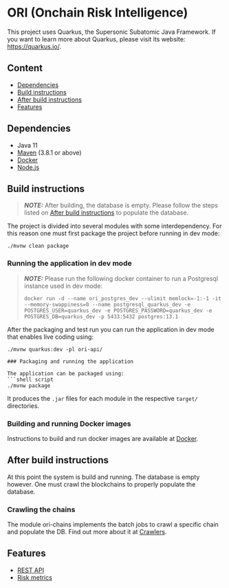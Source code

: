 # ORI (Onchain Risk Intelligence) 

This project uses Quarkus, the Supersonic Subatomic Java Framework. If you want to learn more about Quarkus, please visit its website: https://quarkus.io/.

## Content
- [Dependencies](#dependencies)
- [Build instructions](#build-instructions)
- [After build instructions](#after-build-instructions)
- [Features](#features)

## Dependencies
- Java 11 
- [Maven](https://maven.apache.org/) (3.8.1 or above)
- [Docker](https://www.docker.com/)
- [Node.js](https://nodejs.org/)

## Build instructions

> **_NOTE:_**  After building, the database is empty. Please follow the steps listed on [After build instructions](#after-build-instructions) to populate the database.

The project is divided into several modules with some interdependency. For this reason one must first package the project before running in dev mode:

```shell script
./mvnw clean package
```

### Running the application in dev mode
> **_NOTE:_** Please run the following docker container to run a Postgresql instance used in dev mode:
> ```shell script
> docker run -d --name ori_postgres_dev --ulimit memlock=-1:-1 -it --memory-swappiness=0 --name postgresql_quarkus_dev -e POSTGRES_USER=quarkus_dev -e POSTGRES_PASSWORD=quarkus_dev -e POSTGRES_DB=quarkus_dev -p 5433:5432 postgres:13.1
>  ```

After the packaging and test run you can run the application in dev mode that enables live coding using:
```shell script
./mvnw quarkus:dev -pl ori-api/

### Packaging and running the application

The application can be packaged using:
```shell script
./mvnw package
```
It produces the `.jar` files for each module in the respective `target/` directories.

### Building and running Docker images

Instructions to build and run docker images are available at [Docker](ori-api/src/main/docker/README.md).

## After build instructions
At this point the system is build and running. The database is empty however. One must crawl the blockchains to properly populate the database.

### Crawling the chains

The module ori-chains implements the batch jobs to crawl a specific chain and populate the DB. Find out more about it at [Crawlers](ori-chains/README.md).

## Features

- [REST API](ori-api/src/main/java/com/syntifi/ori/rest/README.md)
- [Risk metrics](ori-api/src/main/java/com/syntifi/ori/service/README.md)
